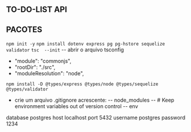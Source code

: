 ## TO-DO-LIST API

## PACOTES
`npm init -y`
`npm install dotenv express pg pg-hstore sequelize validator`
`tsc  --init`
-- abrir o arquivo tsconfig
- "module": "commonjs", 
- "rootDir": "./src",  
- "moduleResolution": "node",

`npm install -D @types/express @types/node @types/sequelize @types/validator`
- crie um arquivo .gitignore acrescente:
-- node_modules
-- # Keep environment variables out of version control
-- env


database postgres
host localhost
port 5432
username postgres 
password 1234

